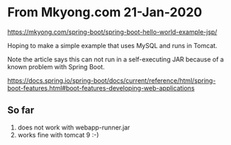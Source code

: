 # From Mkyong.com 21-Jan-2020

https://mkyong.com/spring-boot/spring-boot-hello-world-example-jsp/

Hoping to make a simple example that uses MySQL and runs in Tomcat.

Note the article says this can not run in a self-executing JAR because
of a known problem with Spring Boot.   

https://docs.spring.io/spring-boot/docs/current/reference/html/spring-boot-features.html#boot-features-developing-web-applications

## So far
1. does not work with webapp-runner.jar
2. works fine with tomcat 9 :-) 

